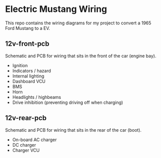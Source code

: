 # Electric Mustang Wiring

This repo contains the wiring diagrams for my project to convert a 1965 Ford
Mustang to a EV.

## 12v-front-pcb
Schematic and PCB for wiring that sits in the front of the car (engine bay).

* Ignition
* Indicators / hazard
* Internal lighting
* Dashboard VCU
* BMS
* Horn
* Headlights / highbeams
* Drive inhibition (preventing driving off when charging)

## 12v-rear-pcb
Schematic and PCB for wiring that sits in the rear of the car (boot).

* On-board AC charger
* DC charger
* Charger VCU
